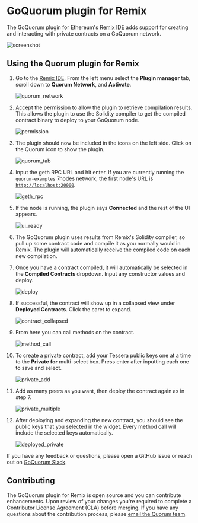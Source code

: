 
# GoQuorum plugin for Remix

The GoQuorum plugin for Ethereum's [Remix IDE](https://remix.ethereum.org) adds support for creating and interacting with
private contracts on a GoQuorum network.

![screenshot](../../images/remix/quorum-remix.png "screenshot")

## Using the Quorum plugin for Remix

1. Go to the [Remix IDE](https://remix.ethereum.org).
  From the left menu select the **Plugin manager** tab, scroll down to **Quorum Network**, and **Activate**.

    ![quorum_network](../../images/remix/quorum_network.png)

1. Accept the permission to allow the plugin to retrieve compilation results.
  This allows the plugin to use the Solidity compiler to get the compiled contract binary to deploy to your GoQuorum node.

    ![permission](../../images/remix/permission.png)

1. The plugin should now be included in the icons on the left side.
  Click on the Quorum icon to show the plugin.

    ![quorum_tab](../../images/remix/tab_icon.png)

1. Input the geth RPC URL and hit enter.
  If you are currently running the `quorum-examples` 7nodes network, the first node's URL is [`http://localhost:20000`](http://localhost:20000).

    ![geth_rpc](../../images/remix/geth_rpc.png)

1. If the node is running, the plugin says **Connected** and the rest of the UI appears.

    ![ui_ready](../../images/remix/ui_ready.png)

1. The GoQuorum plugin uses results from Remix's Solidity compiler, so pull up some contract code and compile it as you
  normally would in Remix.
  The plugin will automatically receive the compiled code on each new compilation.

1. Once you have a contract compiled, it will automatically be selected in the **Compiled Contracts** dropdown.
  Input any constructor values and deploy.

    ![deploy](../../images/remix/deploy.png)

1. If successful, the contract will show up in a collapsed view under **Deployed Contracts**.
  Click the caret to expand.

    ![contract_collapsed](../../images/remix/contract_collapsed.png)

1. From here you can call methods on the contract.

    ![method_call](../../images/remix/method_call.png)

1. To create a private contract, add your Tessera public keys one at a time to the **Private for** multi-select box.
  Press enter after inputting each one to save and select.

    ![private_add](../../images/remix/private_add.png)

1. Add as many peers as you want, then deploy the contract again as in step 7.

    ![private_multiple](../../images/remix/private_multiple.png)

1. After deploying and expanding the new contract, you should see the public keys that you selected in the widget.
  Every method call will include the selected keys automatically.

    ![deployed_private](../../images/remix/deployed_private.png)

If you have any feedback or questions, please open a GitHub issue or reach out on [GoQuorum Slack](https://inviter.quorum.consensys.net/).

## Contributing

The GoQuorum plugin for Remix is open source and you can contribute enhancements.
Upon review of your changes you're required to complete a Contributor License Agreement (CLA) before merging.
If you have any questions about the contribution process, please [email the Quorum team](mailto:quorum@consensys.net).
